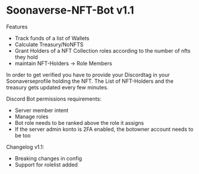 # Soonaverse-NFT-Bot v1.1

Features
* Track funds of a list of Wallets
* Calculate Treasury/NoNFTS
* Grant Holders of a NFT Collection roles according to the number of nfts they hold
* maintain NFT-Holders -> Role Members

In order to get verified you have to provide your Discordtag in your Soonaverseprofile holding the NFT.
The List of NFT-Holders and the treasury gets updated every few minutes.

Discord Bot permissions requirements:
* Server member intent
* Manage roles
* Bot role needs to be ranked above the role it assigns
* If the server admin konto is 2FA enabled, the botowner account needs to be too

Changelog v1.1:
* Breaking changes in config
* Support for rolelist added

